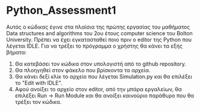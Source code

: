 # Python_Assessment1

Αυτός ο κώδικας έγινε στα πλαίσια της πρώτης εργασίας του μαθήματος Data structures and algorithms του 2ου έτους computer science του Bolton University.
Πρέπει να έχει εγκατασταθεί ποιο πριν ο editor της Python που λέγεται IDLE.
Για να τρέξει το πρόγραμμα ο χρήστης θα κάνει τα εξής βήματα:
1. Θα κατεβάσει τον κώδικα στον υπολογιστή από το github repository.
2. Θα πλοηγηθεί στον φάκελο που βρίσκοντα τα αρχεία.
3. Θα κάνει δεξί κλίκ το αρχείο που λέγεται Simulation.py και θα επιλέξει το "Edit with IDLE".
4. Αφού ανοίξει το αρχείο στον editor, από την μπάρα εργαλείων, θα επιλέξει Run -> Run Module και θα ανοίξει καινούριο παράθυρο που θα τρέξει τον κώδικα.